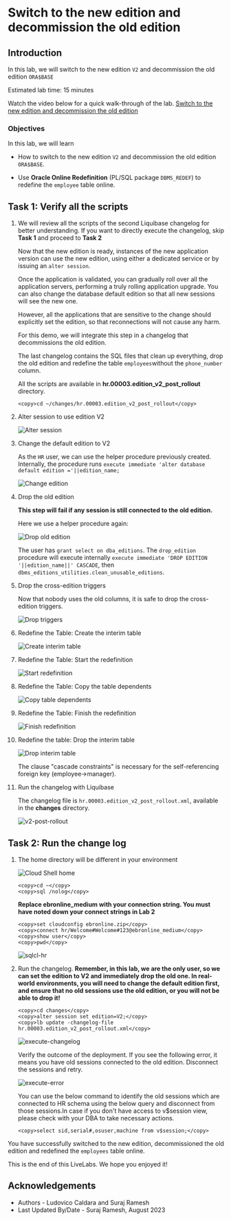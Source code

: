 # Switch to the new edition and decommission the old edition

## Introduction

In this lab, we will switch to the new edition `V2` and decommission the old edition `ORA$BASE`

Estimated lab time: 15 minutes

Watch the video below for a quick walk-through of the lab.
[Switch to the new edition and decommission the old edition](videohub:1_w16td8d1)

### Objectives

In this lab, we will learn

- How to switch to the new edition `V2` and decommission the old edition `ORA$BASE`. 

- Use **Oracle Online Redefinition** (PL/SQL package `DBMS_REDEF`) to redefine the `employee` table online.

## Task 1: Verify all the scripts 

1. We will review all the scripts of the second Liquibase changelog for better understanding. If you want to directly execute the changelog, skip **Task 1** and proceed to **Task 2** 

    Now that the new edition is ready, instances of the new application version can use the new edition, using either a dedicated service or by issuing an `alter session`.

    Once the application is validated, you can gradually roll over all the application servers, performing a truly rolling application upgrade.
    You can also change the database default edition so that all new sessions will see the new one.

    However, all the applications that are sensitive to the change should explicitly set the edition, so that reconnections will not cause any harm.

    For this demo, we will integrate this step in a changelog that decommissions the old edition.

    The last changelog contains the SQL files that clean up everything, drop the old edition and redefine the table `employees`without the `phone_number` column.

    All the scripts are available in **hr.00003.edition\_v2\_post_rollout** directory.

    ```text
    <copy>cd ~/changes/hr.00003.edition_v2_post_rollout</copy>
    ```

2. Alter session to use edition V2

    ![Alter session](images/alter-session.png " ")

3. Change the default edition to V2

    As the `HR` user, we can use the helper procedure previously created. Internally, the procedure runs `execute immediate 'alter database default edition ='||edition_name;`

    ![Change edition](images/change-edition.png " ")

4. Drop the old edition

    **This step will fail if any session is still connected to the old edition.**

    Here we use a helper procedure again:

    ![Drop old edition](images/drop-old-edition.png " ")

    The user has `grant select on dba_editions`. The `drop_edition` procedure will execute internally `execute immediate 'DROP EDITION '||edition_name||' CASCADE`, then `dbms_editions_utilities.clean_unusable_editions`.


5. Drop the cross-edition triggers

    Now that nobody uses the old columns, it is safe to drop the cross-edition triggers.

    ![Drop triggers](images/drop-triggers.png " ")

6. Redefine the Table: Create the interim table

    ![Create interim table](images/create-interim-table.png " ")

7. Redefine the Table: Start the redefinition

    ![Start redefinition](images/start-redef.png " ")

8. Redefine the Table: Copy the table dependents

    ![Copy table dependents](images/copy-table-dependents.png " ")

9. Redefine the Table: Finish the redefinition

    ![Finish redefinition](images/finish-redef.png " ")

10. Redefine the table: Drop the interim table

    ![Drop interim table](images/drop-interim.png " ")

    The clause "cascade constraints" is necessary for the self-referencing foreign key (employee->manager).

11. Run the changelog with Liquibase

    The changelog file is `hr.00003.edition_v2_post_rollout.xml`, available in the **changes** directory.

    ![v2-post-rollout](images/v2-post-rollout.png " ")

## Task 2: Run the change log 

1. The home directory will be different in your environment

    ![Cloud Shell home](images/cloudshell-home.png " ")

    ```text
    <copy>cd ~</copy>
    <copy>sql /nolog</copy>
    ```

    **Replace ebronline_medium with your connection string. You must have noted down your connect strings in Lab 2**

    ```text
    <copy>set cloudconfig ebronline.zip</copy>
    <copy>connect hr/Welcome#Welcome#123@ebronline_medium</copy>
    <copy>show user</copy>
    <copy>pwd</copy>
    ```

    ![sqlcl-hr](images/sqlcl-hr.png " ")

2. Run the changelog. **Remember, in this lab, we are the only user, so we can set the edition to V2 and immediately drop the old one. In real-world environments, you will need to change the default edition first, and ensure that no old sessions use the old edition, or you will not be able to drop it!**

    ```text
    <copy>cd changes</copy>
    <copy>alter session set edition=V2;</copy>
    <copy>lb update -changelog-file hr.00003.edition_v2_post_rollout.xml</copy>
    ```
    ![execute-changelog](images/execute-changelog.png " ")

    Verify the outcome of the deployment. If you see the following error, it means you have old sessions connected to the old edition. Disconnect the sessions and retry.

    ![execute-error](images/execute-error.png " ")

    You can use the below command to identify the old sessions which are connected to HR schema using the below query and disconnect from those sessions.In case if you don't have access to v$session view, please check with your DBA to take necessary actions.

    ```text
    <copy>select sid,serial#,osuser,machine from v$session;</copy>
    ```
    
You have successfully switched to the new edition, decommissioned the old edition and redefined the `employees` table online.

This is the end of this LiveLabs. We hope you enjoyed it!

## Acknowledgements

- Authors - Ludovico Caldara and Suraj Ramesh
- Last Updated By/Date - Suraj Ramesh, August 2023

